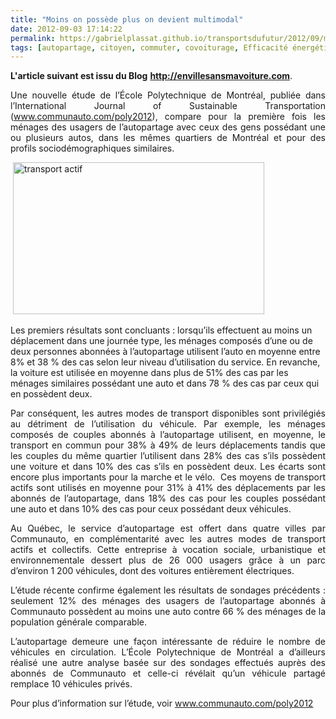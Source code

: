 ```yaml
---
title: "Moins on possède plus on devient multimodal"
date: 2012-09-03 17:14:22
permalink: https://gabrielplassat.github.io/transportsdufutur/2012/09/moins-on-possede-plus-on-devient-multimodal.html
tags: [autopartage, citoyen, commuter, covoiturage, Efficacité énergétique, internet, multimodes, Service de mobilité]
---
```


<p style="text-align: justify"><strong>L'article suivant est issu du Blog</strong> <a href="http://envillesansmavoiture.com" target="_blank"><strong>http://envillesansmavoiture.com</strong></a>. </p> <p style="text-align: justify">Une nouvelle étude de l’École Polytechnique de Montréal, publiée dans l’International Journal of Sustainable Transportation (<a href="http://www.communauto.com/poly2012" title="http://www.communauto.com/poly2012">www.communauto.com/poly2012</a>), compare pour la première fois les ménages des usagers de l’autopartage avec ceux des gens possédant une ou plusieurs autos, dans les mêmes quartiers de Montréal et pour des profils sociodémographiques similaires.</p> <p> <a href="http://envillesansmavoiture.com/2012/08/24/moins-de-deplacements-en-auto-quand-on-en-partage-une/graph/" rel="attachment wp-att-647"><img alt="transport actif" height="243" src="http://envillesansmavoiture.com/wp-content/uploads/2012/08/graph.png" style="margin-left: auto;margin-right: auto" width="402" /></a></p> <p style="text-align: justify"> </p>  <!--more-->  Les premiers résultats sont concluants : lorsqu’ils effectuent au moins un déplacement dans une journée type, les ménages composés d’une ou de deux personnes abonnées à l’autopartage utilisent l’auto en moyenne entre 8% et 38 % des cas selon leur niveau d’utilisation du service. En revanche, la voiture est utilisée en moyenne dans plus de 51% des cas par les ménages similaires possédant une auto et dans 78 % des cas par ceux qui en possèdent deux. <p style="text-align: justify">Par conséquent, les autres modes de transport disponibles sont privilégiés au détriment de l’utilisation du véhicule. Par exemple, les ménages composés de couples abonnés à l’autopartage utilisent, en moyenne, le transport en commun pour 38% à 49% de leurs déplacements tandis que les couples du même quartier l’utilisent dans 28% des cas s’ils possèdent une voiture et dans 10% des cas s’ils en possèdent deux. Les écarts sont encore plus importants pour la marche et le vélo.  Ces moyens de transport actifs sont utilisés en moyenne pour 31% à 41% des déplacements par les abonnés de l’autopartage, dans 18% des cas pour les couples possédant une auto et dans 10% des cas pour ceux possédant deux véhicules.</p> <p style="text-align: justify">Au Québec, le service d’autopartage est offert dans quatre villes par Communauto, en complémentarité avec les autres modes de transport actifs et collectifs. Cette entreprise à vocation sociale, urbanistique et environnementale dessert plus de 26 000 usagers grâce à un parc d’environ 1 200 véhicules, dont des voitures entièrement électriques.</p> <p style="text-align: justify">L’étude récente confirme également les résultats de sondages précédents : seulement 12% des ménages des usagers de l’autopartage abonnés à Communauto possèdent au moins une auto contre 66 % des ménages de la population générale comparable.</p> <p style="text-align: justify">L’autopartage demeure une façon intéressante de réduire le nombre de véhicules en circulation. L’École Polytechnique de Montréal a d’ailleurs réalisé une autre analyse basée sur des sondages effectués auprès des abonnés de Communauto et celle-ci révélait qu’un véhicule partagé remplace 10 véhicules privés.</p> <p style="text-align: justify">Pour plus d’information sur l’étude, voir <a href="http://www.communauto.com/poly2012">www.communauto.com/poly2012</a></p>
